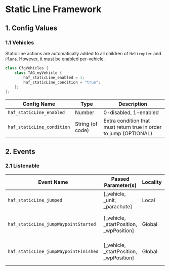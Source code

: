 # Static Line Framework

## 1. Config Values
### 1.1 Vehicles
Static line actions are automatically added to all children of `Helicopter` and `Plane`. However, it must be enabled per-vehicle.

```cpp
class CfgVehicles {
    class TAG_myVehicle {
        haf_staticLine_enabled = 1;
        haf_staticLine_condition = "true";
    };
};
```

| Config Name                | Type             | Description                                                       |
| -------------------------- | ---------------- | ----------------------------------------------------------------- |
| `haf_staticLine_enabled`   | Number           | 0-disabled, 1-enabled                                             |
| `haf_staticLine_condition` | String (of code) | Extra condition that must return true in order to jump (OPTIONAL) |

## 2. Events
### 2.1 Listenable
| Event Name                             | Passed Parameter(s)                     | Locality | Description                           |
| -------------------------------------- | --------------------------------------- | -------- | ------------------------------------- |
| `haf_staticLine_jumped`                | [_vehicle, _unit, _parachute]           | Local    | A unit jumped out                     |
| `haf_staticLine_jumpWaypointStarted`   | [_vehicle, _startPosition, _wpPosition] | Global   | "Static Line Jump" waypoint started   |
| `haf_staticLine_jumpWaypointFinished`  | [_vehicle, _startPosition, _wpPosition] | Global   | "Static Line Jump" waypoint completed |